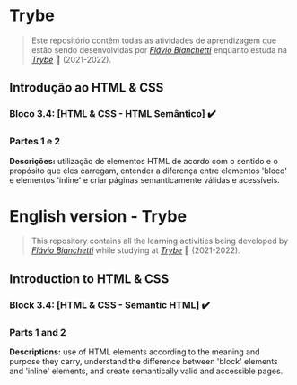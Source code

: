 
# Trybe

> Este repositório contêm todas as atividades de aprendizagem que estão sendo desenvolvidas por  _[Flávio Bianchetti](https://www.linkedin.com/in/flaviobianchetti/)_ enquanto estuda na _[Trybe](https://www.betrybe.com/)_ :rocket: (2021-2022).

## Introdução ao HTML & CSS


### Bloco 3.4: [HTML & CSS - HTML Semântico] :heavy_check_mark:

### Partes 1 e 2

**Descrições:** utilização de elementos HTML de acordo com o sentido e o propósito que eles carregam, entender a diferença entre elementos 'bloco' e elementos 'inline' e criar páginas semanticamente válidas e acessíveis.

# English version - Trybe

> This repository contains all the learning activities being developed by _[Flávio Bianchetti](https://www.linkedin.com/in/flaviobianchetti/)_ while studying at _[Trybe](https://www.betrybe.com/)_ :rocket: (2021-2022).

## Introduction to HTML & CSS


### Block 3.4: [HTML & CSS - Semantic HTML] :heavy_check_mark:

### Parts 1 and 2

**Descriptions:** use of HTML elements according to the meaning and purpose they carry, understand the difference between 'block' elements and 'inline' elements, and create semantically valid and accessible pages.